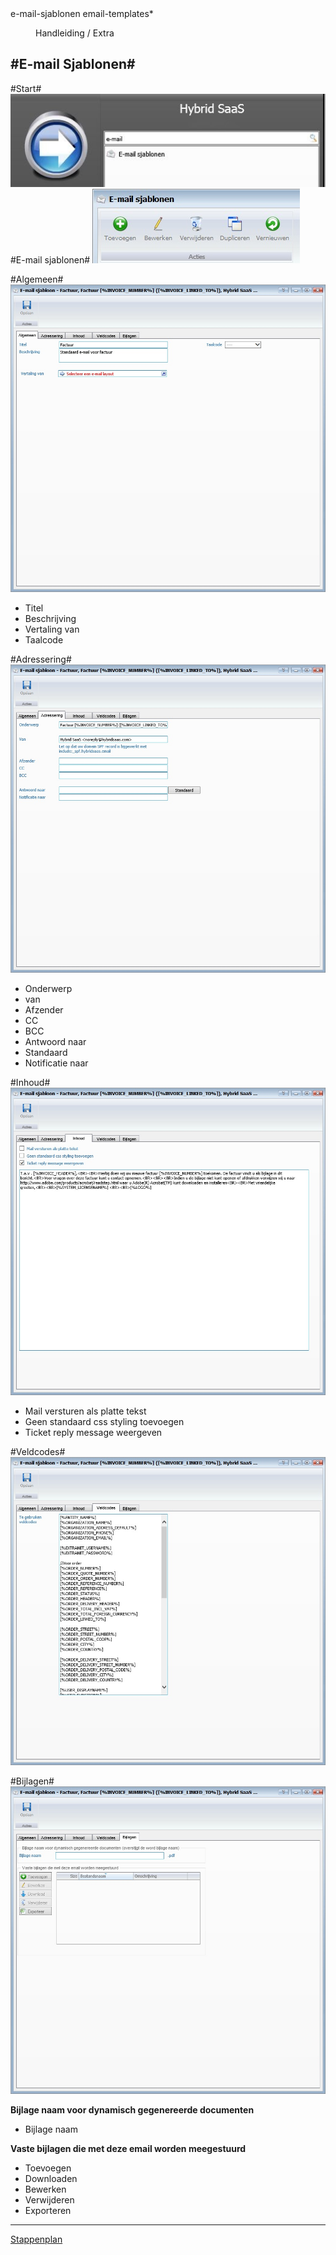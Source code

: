 <properties>
	<page>
		<title>e-mail-sjablonen</title>
		<description>e-mail-sjablonen</description>
		<context>email-templates*</context>
	</page>
	<menu>
		<position>Handleiding / Extra</position>
		<title>E-mail Sjablonen</title>
		<sort></sort>
	</menu>
</properties>

#E-mail Sjablonen#
----------

#Start#
![](images/email-start.JPG)
#E-mail sjablonen#
![](images/email-buttonbalk.jpg)

#Algemeen#
![](images/email-algemeen.jpg)

- Titel
- Beschrijving
- Vertaling van
- Taalcode

#Adressering#
![](images/email-adressering.jpg)

- Onderwerp
- van
- Afzender
- CC
- BCC
- Antwoord naar
- Standaard
- Notificatie naar

#Inhoud#
![](images/email-inhoud.jpg)

- Mail versturen als platte tekst
- Geen standaard css styling toevoegen
- Ticket reply message weergeven

#Veldcodes#
![](images/email-veldcodes.jpg)

#Bijlagen#
![](images/email-bijlagen.jpg)

**Bijlage naam voor dynamisch gegenereerde documenten**

- Bijlage naam

**Vaste bijlagen die met deze email worden meegestuurd**

- Toevoegen
- Downloaden
- Bewerken
- Verwijderen
- Exporteren

---------
[Stappenplan](http://hybridsaas.support/pages/handleiding/extra/omgeving)
